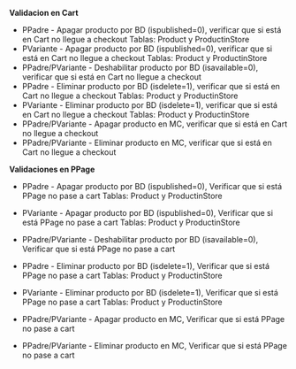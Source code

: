 **Validacion en Cart**

- PPadre - Apagar producto por BD (ispublished=0), verificar que si está en Cart no llegue a checkout
Tablas: Product y ProductinStore
- PVariante - Apagar producto por BD (ispublished=0), verificar que si está en Cart no llegue a checkout
Tablas: Product y ProductinStore
- PPadre/PVariante - Deshabilitar producto por BD (isavailable=0), verificar que si está en Cart no llegue a checkout
- PPadre - Eliminar producto por BD (isdelete=1), verificar que si está en Cart no llegue a checkout
Tablas: Product y ProductinStore
- PVariante - Eliminar producto por BD (isdelete=1), verificar que si está en Cart no llegue a checkout
Tablas: Product y ProductinStore
- PPadre/PVariante - Apagar producto en MC, verificar que si está en Cart no llegue a checkout
- PPadre/PVariante - Eliminar producto en MC, verificar que si está en Cart no llegue a checkout

**Validaciones en PPage**

- PPadre - Apagar producto por BD (ispublished=0), Verificar que si está PPage no pase a cart
  Tablas: Product y ProductinStore
- PVariante - Apagar producto por BD (ispublished=0), Verificar que si está PPage no pase a cart
  Tablas: Product y ProductinStore
- PPadre/PVariante - Deshabilitar producto por BD (isavailable=0), Verificar que si está PPage no pase a cart

- PPadre - Eliminar producto por BD (isdelete=1), Verificar que si está PPage no pase a cart
  Tablas: Product y ProductinStore
- PVariante - Eliminar producto por BD (isdelete=1), Verificar que si está PPage no pase a cart
  Tablas: Product y ProductinStore
- PPadre/PVariante - Apagar producto en MC, Verificar que si está PPage no pase a cart
- PPadre/PVariante - Eliminar producto en MC, Verificar que si está PPage no pase a cart

